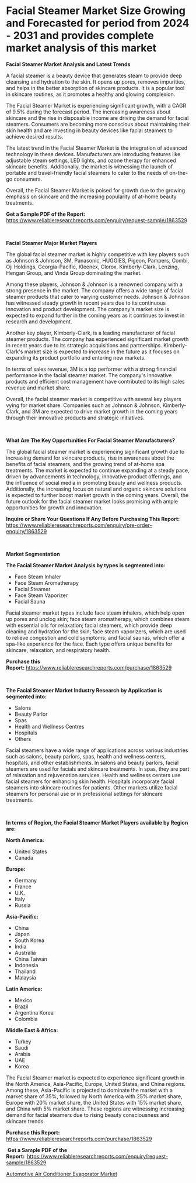 <p><h1>Facial Steamer Market Size Growing and Forecasted for period from 2024 - 2031 and provides complete market analysis of this market</h1></p><p><strong>Facial Steamer Market Analysis and Latest Trends</strong></p>
<p><p>A facial steamer is a beauty device that generates steam to provide deep cleansing and hydration to the skin. It opens up pores, removes impurities, and helps in the better absorption of skincare products. It is a popular tool in skincare routines, as it promotes a healthy and glowing complexion.</p><p>The Facial Steamer Market is experiencing significant growth, with a CAGR of 9.5% during the forecast period. The increasing awareness about skincare and the rise in disposable income are driving the demand for facial steamers. Consumers are becoming more conscious about maintaining their skin health and are investing in beauty devices like facial steamers to achieve desired results.</p><p>The latest trend in the Facial Steamer Market is the integration of advanced technology in these devices. Manufacturers are introducing features like adjustable steam settings, LED lights, and ozone therapy for enhanced skincare benefits. Additionally, the market is witnessing the launch of portable and travel-friendly facial steamers to cater to the needs of on-the-go consumers.</p><p>Overall, the Facial Steamer Market is poised for growth due to the growing emphasis on skincare and the increasing popularity of at-home beauty treatments.</p></p>
<p><strong>Get a Sample PDF of the Report:&nbsp;</strong> <a href="https://www.reliableresearchreports.com/enquiry/request-sample/1863529">https://www.reliableresearchreports.com/enquiry/request-sample/1863529</a></p>
<p>&nbsp;</p>
<p><strong>Facial Steamer Major Market Players</strong></p>
<p><p>The global facial steamer market is highly competitive with key players such as Johnson & Johnson, 3M, Panasonic, HUGGIES, Pigeon, Pampers, Combi, Oji Holdings, Georgia-Pacific, Kleenex, Clorox, Kimberly-Clark, Lenzing, Hengan Group, and Vinda Group dominating the market.</p><p>Among these players, Johnson & Johnson is a renowned company with a strong presence in the market. The company offers a wide range of facial steamer products that cater to varying customer needs. Johnson & Johnson has witnessed steady growth in recent years due to its continuous innovation and product development. The company's market size is expected to expand further in the coming years as it continues to invest in research and development.</p><p>Another key player, Kimberly-Clark, is a leading manufacturer of facial steamer products. The company has experienced significant market growth in recent years due to its strategic acquisitions and partnerships. Kimberly-Clark's market size is expected to increase in the future as it focuses on expanding its product portfolio and entering new markets.</p><p>In terms of sales revenue, 3M is a top performer with a strong financial performance in the facial steamer market. The company's innovative products and efficient cost management have contributed to its high sales revenue and market share.</p><p>Overall, the facial steamer market is competitive with several key players vying for market share. Companies such as Johnson & Johnson, Kimberly-Clark, and 3M are expected to drive market growth in the coming years through their innovative products and strategic initiatives.</p></p>
<p>&nbsp;</p>
<p><strong>What Are The Key Opportunities For Facial Steamer Manufacturers?</strong></p>
<p><p>The global facial steamer market is experiencing significant growth due to increasing demand for skincare products, rise in awareness about the benefits of facial steamers, and the growing trend of at-home spa treatments. The market is expected to continue expanding at a steady pace, driven by advancements in technology, innovative product offerings, and the influence of social media in promoting beauty and wellness products. Additionally, the increasing focus on natural and organic skincare solutions is expected to further boost market growth in the coming years. Overall, the future outlook for the facial steamer market looks promising with ample opportunities for growth and innovation.</p></p>
<p><strong>Inquire or Share Your Questions If Any Before Purchasing This Report:</strong> <a href="https://www.reliableresearchreports.com/enquiry/pre-order-enquiry/1863529">https://www.reliableresearchreports.com/enquiry/pre-order-enquiry/1863529</a></p>
<p>&nbsp;</p>
<p><strong>Market Segmentation</strong></p>
<p><strong>The Facial Steamer Market Analysis by types is segmented into:</strong></p>
<p><ul><li>Face Steam Inhaler</li><li>Face Steam Aromatherapy</li><li>Facial Steamer</li><li>Face Steam Vaporizer</li><li>Facial Sauna</li></ul></p>
<p><p>Facial steamer market types include face steam inhalers, which help open up pores and unclog skin; face steam aromatherapy, which combines steam with essential oils for relaxation; facial steamers, which provide deep cleaning and hydration for the skin; face steam vaporizers, which are used to relieve congestion and cold symptoms; and facial saunas, which offer a spa-like experience for the face. Each type offers unique benefits for skincare, relaxation, and respiratory health.</p></p>
<p><strong>Purchase this Report:&nbsp;</strong><a href="https://www.reliableresearchreports.com/purchase/1863529">https://www.reliableresearchreports.com/purchase/1863529</a></p>
<p>&nbsp;</p>
<p><strong>The Facial Steamer Market Industry Research by Application is segmented into:</strong></p>
<p><ul><li>Salons</li><li>Beauty Parlor</li><li>Spas</li><li>Health and Wellness Centres</li><li>Hospitals</li><li>Others</li></ul></p>
<p><p>Facial steamers have a wide range of applications across various industries such as salons, beauty parlors, spas, health and wellness centers, hospitals, and other establishments. In salons and beauty parlors, facial steamers are used for facials and skincare treatments. In spas, they are part of relaxation and rejuvenation services. Health and wellness centers use facial steamers for enhancing skin health. Hospitals incorporate facial steamers into skincare routines for patients. Other markets utilize facial steamers for personal use or in professional settings for skincare treatments.</p></p>
<p>&nbsp;</p>
<p><strong>In terms of Region, the Facial Steamer Market Players available by Region are:</strong></p>
<p>
    <p> <strong> North America: </strong>
        <ul>
            <li>United States</li>
            <li>Canada</li>
        </ul>
        </p> 
    <p> <strong> Europe: </strong>
        <ul>
            <li>Germany</li>
            <li>France</li>
            <li>U.K.</li>
            <li>Italy</li>
            <li>Russia</li>
        </ul>
        </p> 
    <p> <strong> Asia-Pacific: </strong>
        <ul>
            <li>China</li>
            <li>Japan</li>
            <li>South Korea</li>
            <li>India</li>
            <li>Australia</li>
            <li>China Taiwan</li>
            <li>Indonesia</li>
            <li>Thailand</li>
            <li>Malaysia</li>
        </ul>
        </p> 
    <p> <strong> Latin America: </strong>
        <ul>
            <li>Mexico</li>
            <li>Brazil</li>
            <li>Argentina Korea</li>
            <li>Colombia</li>
        </ul>
        </p> 
    <p> <strong> Middle East & Africa: </strong>
        <ul>
            <li>Turkey</li>
            <li>Saudi</li>
            <li>Arabia</li>
            <li>UAE</li>
            <li>Korea</li>
        </ul>
    </p>
    </p>
<p><p>The Facial Steamer market is expected to experience significant growth in the North America, Asia-Pacific, Europe, United States, and China regions. Among these, Asia-Pacific is projected to dominate the market with a market share of 35%, followed by North America with 25% market share, Europe with 20% market share, the United States with 15% market share, and China with 5% market share. These regions are witnessing increasing demand for facial steamers due to rising beauty consciousness and skincare trends.</p></p>
<p><strong>Purchase this Report: </strong><a href="https://www.reliableresearchreports.com/purchase/1863529">https://www.reliableresearchreports.com/purchase/1863529</a></p>
<p>&nbsp;<strong>Get a Sample PDF of the Report:&nbsp;&nbsp;</strong><a href="https://www.reliableresearchreports.com/enquiry/request-sample/1863529">https://www.reliableresearchreports.com/enquiry/request-sample/1863529</a></p>
<p><strong></strong></p>
<p><p><a href="https://sulfuric-clavicle-d39.notion.site/Automotive-Air-Conditioner-Evaporator-Market-Size-Reflecting-a-Forecast-Till-2031-Market-By-Type-B-6a6339cb883f485ea1c2969c66f909ba">Automotive Air Conditioner Evaporator Market</a></p></p>